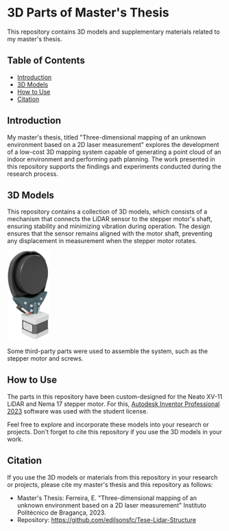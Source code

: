 # 3D Parts of Master's Thesis
This repository contains 3D models and supplementary materials related to my master's thesis.

## Table of Contents
- [Introduction](#introduction)
- [3D Models](#3d-models)
- [How to Use](#how-to-use)
- [Citation](#citation)

## Introduction
My master's thesis, titled "Three-dimensional mapping of an unknown environment based on a 2D laser measurement" explores the development of a low-cost 3D mapping system capable of generating a point cloud of an indoor environment and performing path planning. The work presented in this repository supports the findings and experiments conducted during the research process.

## 3D Models
This repository contains a collection of 3D models, which consists of a mechanism that connects the LiDAR sensor to the stepper motor's shaft, ensuring stability and minimizing vibration during operation. The design ensures that the sensor remains aligned with the motor shaft, preventing any displacement in measurement when the stepper motor rotates.

<img src="Contornos/PlataformaLidarRayTracing1.png" alt="LiDAR Platform" width="100px">

Some third-party parts were used to assemble the system, such as the stepper motor and screws.

## How to Use
The parts in this repository have been custom-designed for the Neato XV-11 LiDAR and Nema 17 stepper motor. For this, [Autodesk Inventor Professional 2023](https://www.autodesk.com/products/inventor/overview) software was used with the student license.

Feel free to explore and incorporate these models into your research or projects. Don't forget to cite this repository if you use the 3D models in your work.

## Citation
If you use the 3D models or materials from this repository in your research or projects, please cite my master's thesis and this repository as follows:

- Master's Thesis: Ferreira, E. "Three-dimensional mapping of an unknown environment based on a 2D laser measurement" Instituto Politécnico de Bragança, 2023.
- Repository: https://github.com/edilsonsfc/Tese-Lidar-Structure
